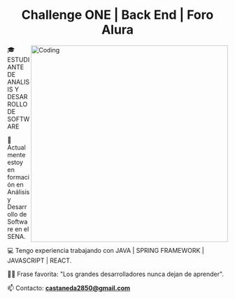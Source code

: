 <h1 align="center">Challenge ONE | Back End | Foro Alura </h1>
<img align="right" alt="Coding" width="450" src="https://cdn.dribbble.com/users/1162077/screenshots/3848914/programmer.gif">

>
<p align="left">
  🎓 ESTUDIANTE DE ANALISIS Y DESARROLLO DE SOFTWARE

  📝 Actualmente estoy en formación en Análisis y Desarrollo de Software en el SENA.
  

  💻 Tengo experiencia trabajando con JAVA | SPRING FRAMEWORK | JAVASCRIPT | REACT.
  
  
  💪🏼 Frase favorita: "Los grandes desarrolladores nunca dejan de aprender".

  
  📫 Contacto: **castaneda2850@gmail.com**

<p/>
<br>

